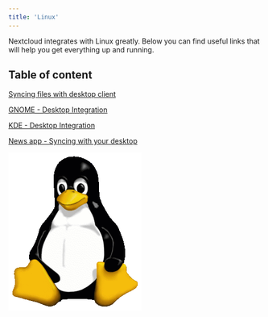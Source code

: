 ```yaml
---
title: 'Linux'
---
```


 Nextcloud integrates with Linux greatly. Below you can find useful links that will help you get everything up and running.

 ## Table of content
 [Syncing files with desktop client](desktop-sync-client)

 [GNOME - Desktop Integration](gnome-desktop-integration)

 [KDE - Desktop Integration](kde-desktop-integration)

 [News app - Syncing with your desktop](news-app-syncing)

 ![](Tux.png)
